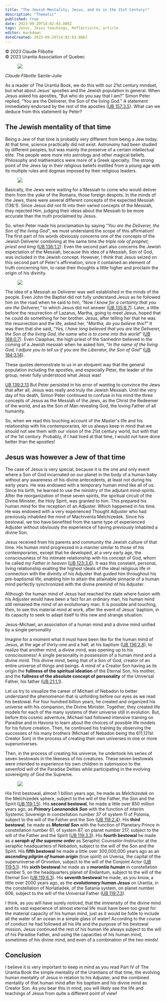 ```yaml
---
title: "The Jewish Mentality, Jesus, and Us in the 21st Century!"
description: "Thematic"
published: true
date: 2023-09-29T14:02:03.086Z
tags: Jesus, Jesus teachings, Reflectivite, article
editor: markdown
dateCreated: 2023-09-29T14:02:03.086Z
---
```


<p class="v-card v-sheet theme--light grey lighten-3 px-2">© 2023 Claude Flibotte<br>© 2023 Urantia Association of Quebec</p>


<figure id="Figure_1" class="image urantiapedia image-style-align-left">
<img src="/image/article/Reflectivite/Claude_Flibotte.jpg">
</figure>

_Claude Flibotte_
Sainte-Julie

As a reader of The Urantia Book, we do this with our 21st century mindset, but what about Jesus' apostles and the Jewish population in general. When Jesus asked his apostles, “But who do you say that I am?” Simon Peter replied, “You are the Deliverer, the Son of the living God.” A statement immediately endorsed by the rest of the apostles (<a id="a20_342"></a>[UB 157:3.5](/en/The_Urantia_Book/157#p3_5)). What can we deduce from this statement by Peter?
<br style="clear:both;"/>

## The Jewish mentality of that time

Being a Jew of that time is probably very different from being a Jew today. At that time, science practically did not exist. Astronomy had been studied by different peoples, but was mainly the preserve of a certain intellectual elite. The people were more into astrology and other magical beliefs. Philosophy and mathematics were more of a Greek specialty. The strong point of the Jews lay in their religious beliefs instilled from a young age with its multiple rules and dogmas imposed by their religious leaders.

<figure id="Figure_2" class="image urantiapedia image-style-align-left">
<img src="/image/article/Reflectivite/2023_01/009.jpg">
</figure>

Basically, the Jews were waiting for a Messiah to come who would deliver them from the yoke of the Romans, those foreign despots. In the minds of the Jews, there were several different concepts of the expected Messiah (136:1). Since Jesus did not fit into their varied concepts of the Messiah, they rejected Him, judging their ideas about the Messiah to be more accurate than the truth proclaimed by Jesus.

So, when Peter made his proclamation by saying “_You are the Deliverer, the Son of the living God_”, we must understand the scope of this affirmation! The first part of his words obviously concerns one of the concepts of the Jewish Deliverer combining at the same time _the triple role of prophet, priest and king_ (<a id="a33_316"></a>[UB 136:1.2](/en/The_Urantia_Book/136#p1_2)). Even the second part also concerns the Jewish expectation of the Messiah, because this idea of a Messiah, Son of God, was included in the Jewish concept. However, I think that Jesus seized on this second part of Peter's affirmation, since it contained an element of truth concerning him, to raise their thoughts a little higher and proclaim the origin of his divinity.

<figure id="Figure_3" class="image urantiapedia image-style-align-right">
<img src="/image/article/Reflectivite/2023_01/010.jpg">
</figure>

The idea of a Messiah as Deliverer was well established in the minds of the people. Even John the Baptist did not fully understand Jesus as he followed him on the road when he said to him, “_Now I know for a certainty that you are the Deliverer,_” to which Jesus did not answer (<a id="a39_279"></a>[UB 135:8.7](/en/The_Urantia_Book/135#p8_7)). Later, a little before the resurrection of Lazarus, Martha, going to meet Jesus, hoped that he could do something for her brother. Jesus, after telling her that he was the resurrection and the life, asked her, “_Martha, do you believe this?_” It was then that she said, “_Yes, I have long believed that you are the Deliverer, the Son of the living God, the same who is to come into this world_” (<a id="a39_721"></a>[UB 168:0.7](/en/The_Urantia_Book/168#p0_7)). Even Caiaphas, the high priest of the Sanhedrin believed in the coming of a Jewish messiah when he asked him, “_In the name of the living God, I adjure you to tell us if you are the Liberator, the Son of God_” (<a id="a39_978"></a>[UB 184:3.14](/en/The_Urantia_Book/184#p3_14)).

These quotes demonstrate to us in an eloquent way that the general population including the apostles, and especially Peter, the leader of the group, never fully understood what Jesus was!

<a id="a43_0"></a>[UB 139:2.13](/en/The_Urantia_Book/139#p2_13) But Peter persisted in his error of wanting to convince the Jews that after all, Jesus was really and truly the Jewish Messiah. Until the very day of his death, Simon Peter continued to confuse in his mind the three concepts of Jesus as the Messiah of the Jews, as the Christ the Redeemer of the world, and as the Son of Man revealing God, the loving Father of all humanity.

So, when we read this touching account of the Master's life and his relationship with his contemporaries, let us always keep in mind that we should not see them with our vision of the 21st century world, but with that of the 1st century. Probably, if I had lived at that time, I would not have done better than the apostles!
<br style="clear:both;"/>

## Jesus was however a Jew of that time

The case of Jesus is very special, because it is the one and only event where a Son of God incarnated on our planet in the body of a human baby without any awareness of his divine antecedents, at least not during his early years. He was endowed with a temporary human mind like all of us. Since his birth, he learned to use the ministry of the adjutant mind-spirits. After the reorganization of these seven spirits, the spiritual circuit of the Divine Minister, the Holy Spirit, was granted to him. This prepared his human mind for the reception of an Adjuster. Which happened in his time. He was endowed with a very experienced Thought Adjuster who had previously inhabited the mind of Machiventa Melchizedek. Since his bestowal, we too have benefited from the same type of experienced Adjuster without obviously the experience of having previously inhabited a divine Son.

Jesus received from his parents and community the Jewish culture of that time. His human mind progressed in a manner similar to those of his contemporaries, except that he developed, at a very early age, the consciousness of his intimate relationship with his concept of God, whom he called _my Father in heaven_ (<a id="a52_314"></a>[UB 123:3.6](/en/The_Urantia_Book/123#p3_6)). It was this constant, personal, living relationship exalting the highest ideals of the ideal religious life in connection with the divinity of his Adjuster that guided him throughout his pre-baptismal life, enabling him to attain the attainable pinnacle of a human mind perfectly synchronized with the divine premind of his Adjuster.

Although the human mind of Jesus had reached the state where fusion with his Adjuster would have been a fact for an ordinary man, his human mind still remained the mind of an evolutionary man. It is possible and touching, then, to see this material mind at work, after the event of Jesus' baptism, in its capacity to seek to adapt itself to this new and strange situation.

Jesus-Michael, an association of a human mind and a divine mind unified by a single personality

Imagine for a moment what it must have been like for the human mind of Jesus, at the age of thirty-one and a half, at his baptism (<a id="a58_131"></a>[UB 136:2.8](/en/The_Urantia_Book/136#p2_8)), to realize that another mind, a divine mind, was opening up to his consciousness! A single personality in possession of a human mind and a divine mind. This divine mind, being that of a Son of God, creator of an entire universe of things and beings. A mind of a Creator Son having as its origin the **fullness of the spiritual ideation** of the Eternal Son, his mother, and the **fullness of the absolute concept of personality** of the Universal Father, his father (<a id="a58_644"></a>[UB 21:1.1](/en/The_Urantia_Book/21#p1_1)).

Let us try to visualize the career of Michael of Nebadon to better understand the phenomenon that is unfolding before our eyes as we read his bestowal. For four hundred billion years, he created and organized his universe with his companion, the Divine Minister. Together, they created life models for each of the many systems of their universe still in evolution. But, before this cosmic adventure, Michael had followed intensive training on Paradise and in Havona to learn about the choices of possible life models for his future creation. Then, he continued his training by observing the successes of his many brothers (Michael of Nebadon being the 611,121st Creator Son) in the process of creating their own universes in one or more superuniverses.

Then, in the process of creating his universe, he undertook his series of seven bestowals in the likeness of his creatures. These seven bestowals were intended to experience his own children in submission to the sevenfold will of the Paradise Deities while participating in the evolving sovereignty of God the Supreme.

<figure id="Figure_4" class="image urantiapedia image-style-align-right">
<img src="/image/article/Reflectivite/2023_01/011.jpg">
</figure>

His first bestowal, almost 1 billion years ago, he made as _Melchizedek_ on the Melchizedek sphere, subject to the will of the Father, the Son and the Spirit (<a id="a68_159"></a>[UB 119:1.5](/en/The_Urantia_Book/119#p1_5)). His **second bestowal**, he made a little over 850 million years ago, as ***Primary Lanonandek Son*** with the function of interim Systemic Sovereign in constellation number 37 of system 11 of Polonia, subject to the will of the Father and the Son (<a id="a68_454"></a>[UB 119:2.4](/en/The_Urantia_Book/119#p2_4)). His **third bestowal**, he made as ***Material Son*** with the function of Planetary Prince in constellation number 61, of system 87, on planet number 217, subject to the will of the Father and the Spirit (<a id="a68_706"></a>[UB 119:3.3](/en/The_Urantia_Book/119#p3_3)). His **fourth bestowal** he made as a ***seraph of the supreme order*** as Seraphic Counselor-Instructor at the seraphic headquarters of Nebadon, subject to the will of the Son and the Spirit. His **fifth bestowal** he made a little over 300,000,000 years ago as an ***ascending pilgrim of human origin*** (true spirit) on Uversa, the capital of the superuniverse of Orvonton, subject to the will of the Conjoint Actor (<a id="a68_1171"></a>[UB 119:5.1](/en/The_Urantia_Book/119#p5_1)). His **sixth bestowal** he made as a ***morontia human*** in constellation number 5, on the headquarters planet of Endantum, subject to the will of the Eternal Son (<a id="a68_1381"></a>[UB 119:6.3](/en/The_Urantia_Book/119#p6_3)). His **seventh bestowal** he made, as you know, a little over 2000 years ago, as the ***evolutionary human Jesus*** on Urantia, in the constellation of Norlatiadek, of the Satania system, on planet number 606, subject to the will of the Universal Father (<a id="a68_1681"></a>[UB 119:7.3](/en/The_Urantia_Book/119#p7_3)).

I think, as you will have surely noticed, that the immensity of the divine mind and its vast experience of almost eternal life must have been too great for the material capacity of his human mind, just as it would be futile to include all the water of an ocean in a simple glass of water! According to the course of conduct he had followed all his life and the purpose of his bestowal mission, Jesus continued the rest of his human life always subject to the will of his Paradise Father, and using the capacities of his human mind, sometimes of his divine mind, and even of a combination of the two minds!
<br style="clear:both;"/>

## Conclusion

I believe it is very important to keep in mind as you read Part IV of The Urantia Book the simple mentality of the Urantians of that time, the evolving human mentality of Jesus in relation to his Adjuster, and the combined mentality of that human mind after his baptism and his divine mind as Creator Son. As you bear this in mind, you will likely see the life and teachings of Jesus from quite a different point of view!

